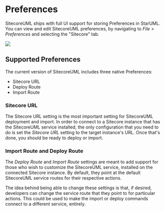 # Preferences

SitecoreUML ships with full UI support for storing Preferences in StarUML. You can view and edit SitecoreUML preferences, by navigating to _File_ &gt; _Preferences_ and selecting the "Sitecore" tab.

![](https://github.com/zkniebel/SitecoreUML/blob/master/assets/StarUML-Preferences.png?raw=true)

## Supported Preferences

The current version of SitecoreUML includes three native Preferences:

* Sitecore URL
* Deploy Route
* Import Route

### Sitecore URL

The Sitecore URL setting is the most important setting for SitecoreUML deployment and import. In order to connect to a Sitecore instance that has the SitecoreUML service installed, the only configuration that you need to do is set the _Sitecore URL_ setting to the target instance's URL. Once that's done, you should be ready to deploy or import.

### Import Route and Deploy Route

The _Deploy Route_ and _Import Route_ settings are meant to add support for those who wish to customize the SitecoreUML service, installed on the connected Sitecore instance. By default, they point at the default SitecoreUML service routes for their respective actions.

The idea behind being able to change these settings is that, if desired, developers can change the service route that they point to for particular actions. This could be used to make the import or deploy commands connect to a different service, entirely.

